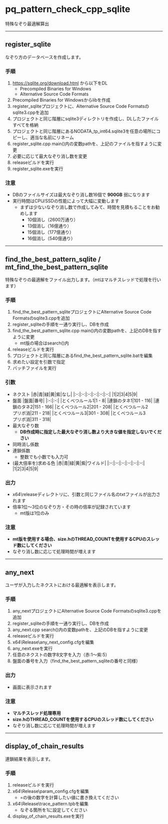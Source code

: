 # pq_pattern_check_cpp_sqlite
特殊なぞり最適解算出

---

## register_sqlite
なぞり方のデータベースを作成します。
### 手順
1. https://sqlite.org/download.html から以下をDL
    - Precompiled Binaries for Windows
    - Alternative Source Code Formats
1. Precompiled Binaries for Windowsからlibを作成
1. register_sqliteプロジェクトに、Alternative Source Code Formatsのsqlite3.cppを追加
1. プロジェクトと同じ階層にsqlite3ディレクトリを作成し、DLしたファイルすべてを格納
1. プロジェクトと同じ階層にあるNODATA_tp_int64.sqlite3を任意の場所にコピーし、適当な名前にリネーム
1. register_sqlite.cpp main()内の変数pathを、上記のファイルを指すように変更
1. 必要に応じて最大なぞり消し数を変更
1. releaseビルドを実行
1. register_sqlite.exeを実行

### 注意
- DBのファイルサイズは最大なぞり消し数16個で **900GB** 弱になります
- 実行時間はCPU/SSDの性能によって大幅に変動します
  - まずは少ないなぞり消し数で作成してみて、時間を見積もることをお勧めします
    - 10個消し（2600万通り）
    - 13個消し（16億通り）
    - 15個消し（177億通り）
    - 16個消し（540億通り）

---

## find_the_best_pattern_sqlite / mt_find_the_best_pattern_sqlite
特殊なぞりの最適解をファイル出力します。（mtはマルチスレッドで処理を行います）
### 手順
1. find_the_best_pattern_sqliteプロジェクトにAlternative Source Code Formatsのsqlite3.cppを追加
1. register_sqliteの手順を一通り実行し、DBを作成
1. find_the_best_pattern_sqlite.cpp main()内の変数pathを、上記のDBを指すように変更
   - mt版の場合はsearch()内
2. releaseビルドを実行
3. プロジェクトと同じ階層にあるfind_the_best_pattern_sqlite.batを編集
4. 求めたい設定を引数で指定
5. バッチファイルを実行

### 引数
- ネクスト
    |赤|青|緑|黄|紫|なし|
    |:-:|:-:|:-:|:-:|:-:|:-:|
    |1|2|3|4|5|9|
- 盤面
    |盤面|番号|
    |:-:|:-:|
    |とくべつルール1|1 - 8|
    |連鎖のタネ1|101 - 116|
    |連鎖のタネ2|151 - 166|
    |とくべつルール2|201 - 208|
    |とくべつルール2<br>プリボ消|211 - 218|
    |とくべつルール3|301 - 308|
    |とくべつルール3<br>プリボ消|311 - 318|
- 最大なぞり数
    - **DB作成時に指定した最大なぞり消し数より大きな値を指定しないでください**
- 同時消し係数
- 連鎖係数
    - 整数でも小数でも入力可
- (最大倍率を)求める色
    |赤|青|緑|黄|紫|ワイルド|
    |:-:|:-:|:-:|:-:|:-:|:-:|
    |1|2|3|4|5|9|

### 出力
- x64\releaseディレクトリに、引数と同じファイル名のtxtファイルが出力されます
- 倍率1位～3位のなぞり方・その時の倍率が記録されています
  - mt版は1位のみ

### 注意
- **mt版を使用する場合、size.hのTHREAD_COUNTを使用するCPUのスレッド数にしてください**
- なぞり消し数に応じて処理時間が増えます

---
## any_next
ユーザが入力したネクストにおける最適解を表示します。

### 手順
1. any_nextプロジェクトにAlternative Source Code Formatsのsqlite3.cppを追加
1. register_sqliteの手順を一通り実行し、DBを作成
1. any_next.cpp search()内の変数pathを、上記のDBを指すように変更
1. releaseビルドを実行
1. x64\Release\any_next_config.cfgを編集
1. any_next.exeを実行
1. 任意のネクストの数字8文字を入力（赤:1～紫:5）
1. 盤面の番号を入力（find_the_best_pattern_sqliteの番号と同様）

### 出力
- 画面に表示されます

### 注意
- **マルチスレッド処理専用**
- **size.hのTHREAD_COUNTを使用するCPUのスレッド数にしてください**
- なぞり消し数に応じて処理時間が増えます

---

## display_of_chain_results
連鎖結果を表示します。
### 手順
1. releaseビルドを実行
1. x64\Release\param_config.cfgを編集
    - =の後の数字を計算したい値に書き換えてください
1. x64\Release\trace_pattern.tpbを編集
    - なぞる箇所を1に設定してください
1. display_of_chain_results.exeを実行
